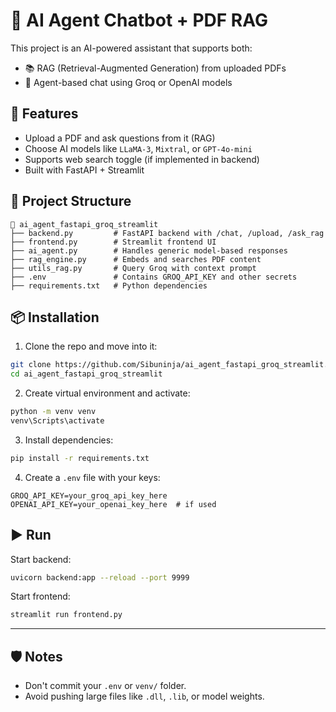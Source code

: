 # 🧠 AI Agent Chatbot + PDF RAG

This project is an AI-powered assistant that supports both:
- 📚 RAG (Retrieval-Augmented Generation) from uploaded PDFs
- 🤖 Agent-based chat using Groq or OpenAI models

## 🚀 Features
- Upload a PDF and ask questions from it (RAG)
- Choose AI models like `LLaMA-3`, `Mixtral`, or `GPT-4o-mini`
- Supports web search toggle (if implemented in backend)
- Built with FastAPI + Streamlit

## 🧩 Project Structure
```
📁 ai_agent_fastapi_groq_streamlit
├── backend.py         # FastAPI backend with /chat, /upload, /ask_rag
├── frontend.py        # Streamlit frontend UI
├── ai_agent.py        # Handles generic model-based responses
├── rag_engine.py      # Embeds and searches PDF content
├── utils_rag.py       # Query Groq with context prompt
├── .env               # Contains GROQ_API_KEY and other secrets
├── requirements.txt   # Python dependencies
```

## 📦 Installation

1. Clone the repo and move into it:

```bash
git clone https://github.com/Sibuninja/ai_agent_fastapi_groq_streamlit.git
cd ai_agent_fastapi_groq_streamlit
```

2. Create virtual environment and activate:

```bash
python -m venv venv
venv\Scripts\activate
```

3. Install dependencies:

```bash
pip install -r requirements.txt
```

4. Create a `.env` file with your keys:

```
GROQ_API_KEY=your_groq_api_key_here
OPENAI_API_KEY=your_openai_key_here  # if used
```

## ▶️ Run

Start backend:
```bash
uvicorn backend:app --reload --port 9999
```

Start frontend:
```bash
streamlit run frontend.py
```

---

## 🛡️ Notes
- Don't commit your `.env` or `venv/` folder.
- Avoid pushing large files like `.dll`, `.lib`, or model weights.